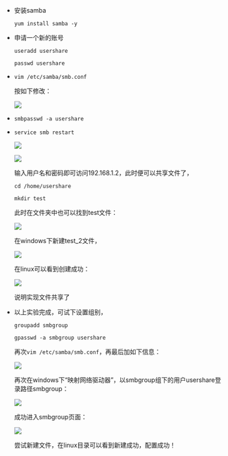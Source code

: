 * 安装samba

  `yum install samba -y`

* 申请一个新的账号

  `useradd usershare`

  `passwd usershare`

* `vim /etc/samba/smb.conf`

  按如下修改：

  ![](D:\Work\TyporaNotes\note\linux\samba1.png)

* `smbpasswd -a usershare`

* `service smb restart`

  ![](D:\Work\TyporaNotes\note\linux\samba2.png)

  ![](D:\Work\TyporaNotes\note\linux\samba3.png)

  输入用户名和密码即可访问192.168.1.2，此时便可以共享文件了，

  `cd /home/usershare`

  `mkdir test`

  此时在文件夹中也可以找到test文件：

  ![](D:\Work\TyporaNotes\note\linux\samba5.png)

  在windows下新建test_2文件，

  ![](D:\Work\TyporaNotes\note\linux\samba7.png)

  

  在linux可以看到创建成功：

  ![](D:\Work\TyporaNotes\note\linux\samba8.png)

  说明实现文件共享了

* 以上实验完成，可试下设置组别，

  `groupadd smbgroup`

  `gpasswd -a smbgroup usershare`

  再次`vim /etc/samba/smb.conf`，再最后加如下信息：

  ![](D:\Work\TyporaNotes\note\linux\samba6.png)

  再次在windows下“映射网络驱动器”，以smbgroup组下的用户usershare登录路径smbgroup：

   ![](D:\Work\TyporaNotes\note\linux\samba9.png)
  
  成功进入smbgroup页面：
  
  ![](D:\Work\TyporaNotes\note\linux\samba10.png)
  
  尝试新建文件，在linux目录可以看到新建成功，配置成功！











